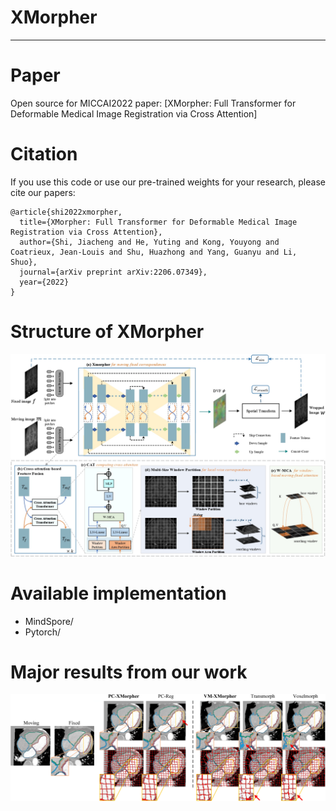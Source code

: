 # XMorpher
--------------------------------------------------------------------------------


# Paper
Open source for MICCAI2022 paper: [XMorpher: Full Transformer for Deformable Medical Image Registration via Cross Attention]

# Citation
If you use this code or use our pre-trained weights for your research, please cite our papers:
```
@article{shi2022xmorpher,
  title={XMorpher: Full Transformer for Deformable Medical Image Registration via Cross Attention},
  author={Shi, Jiacheng and He, Yuting and Kong, Youyong and Coatrieux, Jean-Louis and Shu, Huazhong and Yang, Guanyu and Li, Shuo},
  journal={arXiv preprint arXiv:2206.07349},
  year={2022}
}
```


# Structure of XMorpher
![plot](./fig/XMorpher.jpg)

# Available implementation
- MindSpore/
- Pytorch/


# Major results from our work
![plot](./fig/result.jpg)
